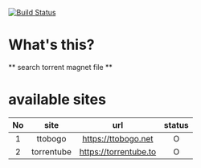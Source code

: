 [![Build Status](https://travis-ci.com/daite/torrent.svg?branch=main)](https://travis-ci.com/daite/torrent)
# What's this?
 ** search torrent magnet file **
# available sites
| No |    site    |          url          | status |
|:--:|:----------:|:---------------------:|:------:|
|  1 |   ttobogo  |  https://ttobogo.net  |    O   |
|  2 | torrentube | https://torrentube.to |    O   |
